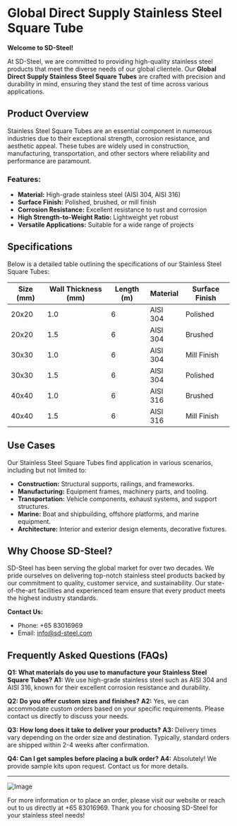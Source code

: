 # Global Direct Supply Stainless Steel Square Tube

**Welcome to SD-Steel!**

At SD-Steel, we are committed to providing high-quality stainless steel products that meet the diverse needs of our global clientele. Our **Global Direct Supply Stainless Steel Square Tubes** are crafted with precision and durability in mind, ensuring they stand the test of time across various applications.

## Product Overview

Stainless Steel Square Tubes are an essential component in numerous industries due to their exceptional strength, corrosion resistance, and aesthetic appeal. These tubes are widely used in construction, manufacturing, transportation, and other sectors where reliability and performance are paramount.

### Features:
- **Material:** High-grade stainless steel (AISI 304, AISI 316)
- **Surface Finish:** Polished, brushed, or mill finish
- **Corrosion Resistance:** Excellent resistance to rust and corrosion
- **High Strength-to-Weight Ratio:** Lightweight yet robust
- **Versatile Applications:** Suitable for a wide range of projects

## Specifications

Below is a detailed table outlining the specifications of our Stainless Steel Square Tubes:

| Size (mm) | Wall Thickness (mm) | Length (m) | Material | Surface Finish |
|-----------|---------------------|------------|----------|----------------|
| 20x20     | 1.0                 | 6          | AISI 304 | Polished       |
| 20x20     | 1.5                 | 6          | AISI 304 | Brushed        |
| 30x30     | 1.0                 | 6          | AISI 304 | Mill Finish    |
| 30x30     | 1.5                 | 6          | AISI 304 | Polished       |
| 40x40     | 1.0                 | 6          | AISI 316 | Brushed        |
| 40x40     | 1.5                 | 6          | AISI 316 | Mill Finish    |

## Use Cases

Our Stainless Steel Square Tubes find application in various scenarios, including but not limited to:
- **Construction:** Structural supports, railings, and frameworks.
- **Manufacturing:** Equipment frames, machinery parts, and tooling.
- **Transportation:** Vehicle components, exhaust systems, and support structures.
- **Marine:** Boat and shipbuilding, offshore platforms, and marine equipment.
- **Architecture:** Interior and exterior design elements, decorative fixtures.

## Why Choose SD-Steel?

SD-Steel has been serving the global market for over two decades. We pride ourselves on delivering top-notch stainless steel products backed by our commitment to quality, customer service, and sustainability. Our state-of-the-art facilities and experienced team ensure that every product meets the highest industry standards.

**Contact Us:**
- Phone: +65 83016969
- Email: info@sd-steel.com

## Frequently Asked Questions (FAQs)

**Q1: What materials do you use to manufacture your Stainless Steel Square Tubes?**
**A1:** We use high-grade stainless steel such as AISI 304 and AISI 316, known for their excellent corrosion resistance and durability.

**Q2: Do you offer custom sizes and finishes?**
**A2:** Yes, we can accommodate custom orders based on your specific requirements. Please contact us directly to discuss your needs.

**Q3: How long does it take to deliver your products?**
**A3:** Delivery times vary depending on the order size and destination. Typically, standard orders are shipped within 2-4 weeks after confirmation.

**Q4: Can I get samples before placing a bulk order?**
**A4:** Absolutely! We provide sample kits upon request. Contact us for more details.

---

![Image](https://github.com/user-attachments/assets/2567258e-e124-4816-932d-1809bd27ef0b)

For more information or to place an order, please visit our website or reach out to us directly at +65 83016969. Thank you for choosing SD-Steel for your stainless steel needs!
